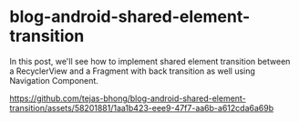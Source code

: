 # blog-android-shared-element-transition
In this post, we'll see how to implement shared element transition between a RecyclerView and a Fragment with back transition as well using Navigation Component.

https://github.com/tejas-bhong/blog-android-shared-element-transition/assets/58201881/1aa1b423-eee9-47f7-aa6b-a612cda6a69b
